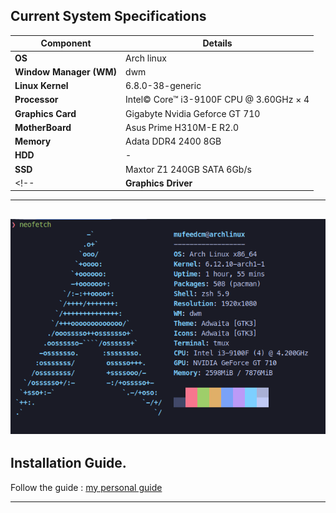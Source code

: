 ## Current System Specifications

| **Component**           | **Details**                                     |
|-------------------------|-------------------------------------------------|
| **OS**                  | Arch linux                                      |
| **Window Manager (WM)** | dwm                                             |
| **Linux Kernel**        | 6.8.0-38-generic                                |
| **Processor**           | Intel© Core™ i3-9100F CPU @ 3.60GHz × 4         |
| **Graphics Card**       | Gigabyte Nvidia Geforce GT 710                  |
| **MotherBoard**         | Asus Prime H310M-E R2.0                         |
| **Memory**              | Adata DDR4 2400 8GB                             |
| **HDD**                 | -                                               |
| **SSD**                 | Maxtor Z1 240GB SATA 6Gb/s                      |
<!--| **Graphics Driver**     | ![Graphics Driver](./graphics_driver.jpg)       |-->

---
![neofetch](./neofetch.png)
---

## Installation Guide.

Follow the guide : [my personal guide](./archinstall.md)

---
<!--## OLD Installation Guide -->
<!---->
<!--### Step 1: Run the Setup Script-->
<!---->
<!--To set up your system, follow these steps:-->
<!---->
<!--1. **Update and install prerequisites**:-->
<!--    ```bash-->
<!--    sudo apt update && apt upgrade -y-->
<!--    sudo apt install git stow -y-->
<!--    ```-->
<!---->
<!--2. **Clone your dotfiles repository and run the installation script**:-->
<!--    ```bash-->
<!--    cd ~-->
<!--    git clone https://github.com/mufeedcm/dotfiles-->
<!--    cd ~/dotfiles/linux/-->
<!--    chmod +x install.sh-->
<!--    ./install.sh-->
<!--    ```-->
<!------->
